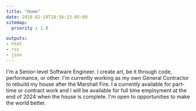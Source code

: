 ```yaml
---
title: "Home"
date: 2018-02-10T18:56:13-05:00
sitemap:
  priority : 1.0

outputs:
- html
- rss
- json
---
```

I'm a Senior-level Software Engineer. I create art, be it through code, performance, or other. I'm currently working as my own General Contractor to rebuild my house after the Marshall Fire. I a currently available for part-time or contract work and I will be available for full time employment at the end of 2024 when the house is complete. I'm open to opportunities to make the world better.

<link rel="authorization_endpoint" href="https://indieauth.com/auth">
<link rel="token_endpoint" href="https://tokens.indieauth.com/token">
<link href="https://github.com/philrw" rel="me">
<link href="/key.txt" rel="pgpkey authn">
<link href="mailto:philip@rosenberg-watt.com" rel="me">
<link rel="microsub" href="https://aperture.p3k.io/microsub/435">
<link rel="me" href="https://mastodon.rosenberg-watt.com/@philrw">
